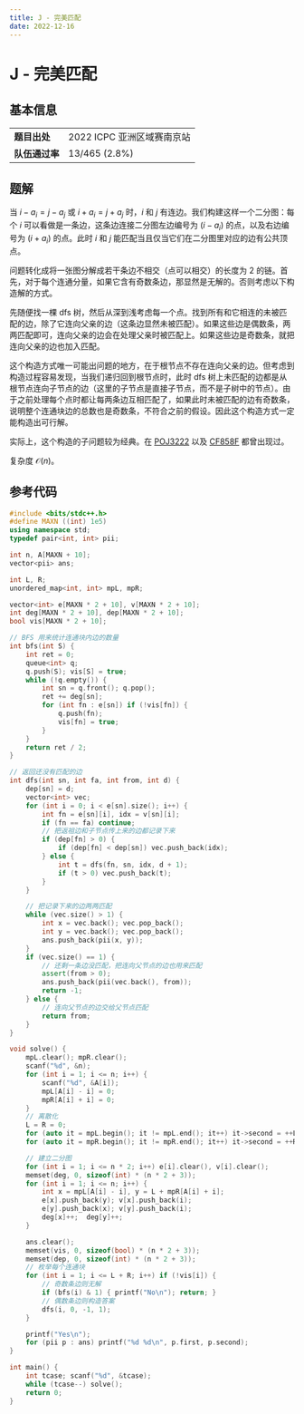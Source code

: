 ```yaml
---
title: J - 完美匹配
date: 2022-12-16
---
```


# J - 完美匹配

## 基本信息

<table>
<tr>
<td><b>题目出处</b></td><td>2022 ICPC 亚洲区域赛南京站</td>
</tr>
<tr>
<td><b>队伍通过率</b></td><td>13/465 (2.8%)</td>
</tr>
</table>

## 题解

当 $i - a_i = j - a_j$ 或 $i + a_i = j + a_j$ 时，$i$ 和 $j$ 有连边。我们构建这样一个二分图：每个 $i$ 可以看做是一条边，这条边连接二分图左边编号为 $(i - a_i)$ 的点，以及右边编号为 $(i + a_i)$ 的点。此时 $i$ 和 $j$ 能匹配当且仅当它们在二分图里对应的边有公共顶点。

问题转化成将一张图分解成若干条边不相交（点可以相交）的长度为 $2$ 的链。首先，对于每个连通分量，如果它含有奇数条边，那显然是无解的。否则考虑以下构造解的方式。

先随便找一棵 dfs 树，然后从深到浅考虑每一个点。找到所有和它相连的未被匹配的边，除了它连向父亲的边（这条边显然未被匹配）。如果这些边是偶数条，两两匹配即可，连向父亲的边会在处理父亲时被匹配上。如果这些边是奇数条，就把连向父亲的边也加入匹配。

这个构造方式唯一可能出问题的地方，在于根节点不存在连向父亲的边。但考虑到构造过程容易发现，当我们递归回到根节点时，此时 dfs 树上未匹配的边都是从根节点连向子节点的边（这里的子节点是直接子节点，而不是子树中的节点）。由于之前处理每个点时都让每两条边互相匹配了，如果此时未被匹配的边有奇数条，说明整个连通块边的总数也是奇数条，不符合之前的假设。因此这个构造方式一定能构造出可行解。

实际上，这个构造的子问题较为经典。在 [POJ3222](http://poj.org/problem?id=3222) 以及 [CF858F](https://codeforces.com/problemset/problem/858/F) 都曾出现过。

复杂度 $\mathcal{O}(n)$。

## 参考代码

```c++ linenums="1"
#include <bits/stdc++.h>
#define MAXN ((int) 1e5)
using namespace std;
typedef pair<int, int> pii;

int n, A[MAXN + 10];
vector<pii> ans;

int L, R;
unordered_map<int, int> mpL, mpR;

vector<int> e[MAXN * 2 + 10], v[MAXN * 2 + 10];
int deg[MAXN * 2 + 10], dep[MAXN * 2 + 10];
bool vis[MAXN * 2 + 10];

// BFS 用来统计连通块内边的数量
int bfs(int S) {
    int ret = 0;
    queue<int> q;
    q.push(S); vis[S] = true;
    while (!q.empty()) {
        int sn = q.front(); q.pop();
        ret += deg[sn];
        for (int fn : e[sn]) if (!vis[fn]) {
            q.push(fn);
            vis[fn] = true;
        }
    }
    return ret / 2;
}

// 返回还没有匹配的边
int dfs(int sn, int fa, int from, int d) {
    dep[sn] = d;
    vector<int> vec;
    for (int i = 0; i < e[sn].size(); i++) {
        int fn = e[sn][i], idx = v[sn][i];
        if (fn == fa) continue;
        // 把返祖边和子节点传上来的边都记录下来
        if (dep[fn] > 0) {
            if (dep[fn] < dep[sn]) vec.push_back(idx);
        } else {
            int t = dfs(fn, sn, idx, d + 1);
            if (t > 0) vec.push_back(t);
        }
    }

    // 把记录下来的边两两匹配
    while (vec.size() > 1) {
        int x = vec.back(); vec.pop_back();
        int y = vec.back(); vec.pop_back();
        ans.push_back(pii(x, y));
    }
    if (vec.size() == 1) {
        // 还剩一条边没匹配，把连向父节点的边也用来匹配
        assert(from > 0);
        ans.push_back(pii(vec.back(), from));
        return -1;
    } else {
        // 连向父节点的边交给父节点匹配
        return from;
    }
}

void solve() {
    mpL.clear(); mpR.clear();
    scanf("%d", &n);
    for (int i = 1; i <= n; i++) {
        scanf("%d", &A[i]);
        mpL[A[i] - i] = 0;
        mpR[A[i] + i] = 0;
    }
    // 离散化
    L = R = 0;
    for (auto it = mpL.begin(); it != mpL.end(); it++) it->second = ++L;
    for (auto it = mpR.begin(); it != mpR.end(); it++) it->second = ++R;

    // 建立二分图
    for (int i = 1; i <= n * 2; i++) e[i].clear(), v[i].clear();
    memset(deg, 0, sizeof(int) * (n * 2 + 3));
    for (int i = 1; i <= n; i++) {
        int x = mpL[A[i] - i], y = L + mpR[A[i] + i];
        e[x].push_back(y); v[x].push_back(i);
        e[y].push_back(x); v[y].push_back(i);
        deg[x]++;  deg[y]++;
    }

    ans.clear();
    memset(vis, 0, sizeof(bool) * (n * 2 + 3));
    memset(dep, 0, sizeof(int) * (n * 2 + 3));
    // 枚举每个连通块
    for (int i = 1; i <= L + R; i++) if (!vis[i]) {
        // 奇数条边则无解
        if (bfs(i) & 1) { printf("No\n"); return; }
        // 偶数条边则构造答案
        dfs(i, 0, -1, 1);
    }

    printf("Yes\n");
    for (pii p : ans) printf("%d %d\n", p.first, p.second);
}

int main() {
    int tcase; scanf("%d", &tcase);
    while (tcase--) solve();
    return 0;
}
```
